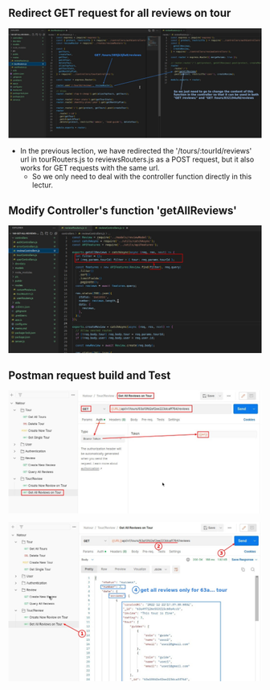 ## **Redirect GET request for all reviews on tour**

![Alt follow next concept](pic/01.jpg)

- In the previous lection, we have redirected the '/tours/:tourId/reviews' url in tourRouters.js to reviewsRouters.js as a POST request, but it also works for GET requests with the same url.
  - So we only need to deal with the controller function directly in this lectur.

## **Modify Controller's function 'getAllReviews'**

![Alt modify controller function 'getAllRevies'](pic/02.jpg)

## **Postman request build and Test**

![Alt create new request on Postman](pic/03.jpg)

![Alt test](pic/04.jpg)
